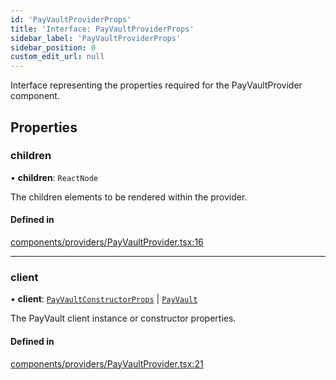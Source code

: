```yaml
---
id: 'PayVaultProviderProps'
title: 'Interface: PayVaultProviderProps'
sidebar_label: 'PayVaultProviderProps'
sidebar_position: 0
custom_edit_url: null
---
```


Interface representing the properties required for the PayVaultProvider component.

## Properties

### children

• **children**: `ReactNode`

The children elements to be rendered within the provider.

#### Defined in

[components/providers/PayVaultProvider.tsx:16](https://github.com/Project-Krypto/ReactPayVault/blob/208ee24/src/lib/components/providers/PayVaultProvider.tsx#L16)

---

### client

• **client**: [`PayVaultConstructorProps`](PayVaultConstructorProps.md) \| [`PayVault`](../classes/PayVault.md)

The PayVault client instance or constructor properties.

#### Defined in

[components/providers/PayVaultProvider.tsx:21](https://github.com/Project-Krypto/ReactPayVault/blob/208ee24/src/lib/components/providers/PayVaultProvider.tsx#L21)
